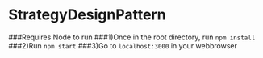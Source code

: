 # StrategyDesignPattern

###Requires Node to run
###1)Once in the root directory, run ```npm install```
###2)Run ```npm start```
###3)Go to ```localhost:3000``` in your webbrowser
